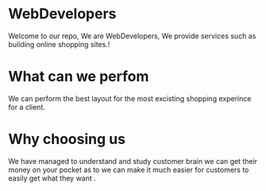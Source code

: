 # WebDevelopers

Welcome to our repo, We are WebDevelopers, We provide services such as building online shopping sites.!


# What can we perfom

We can perform the best layout for the most excisting shopping experince for a client.


# Why choosing us 

We have managed to understand and study customer brain we can get their money on your pocket as to we can make it much easier 
for customers to easily get what they want .
